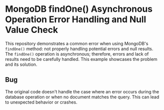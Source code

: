 # MongoDB findOne() Asynchronous Operation Error Handling and Null Value Check

This repository demonstrates a common error when using MongoDB's `findOne()` method: not properly handling potential errors and null results.  The `findOne()` operation is asynchronous; therefore, errors and lack of results need to be carefully handled.  This example showcases the problem and its solution.

## Bug

The original code doesn't handle the case where an error occurs during the database operation or when no document matches the query. This can lead to unexpected behavior or crashes.
